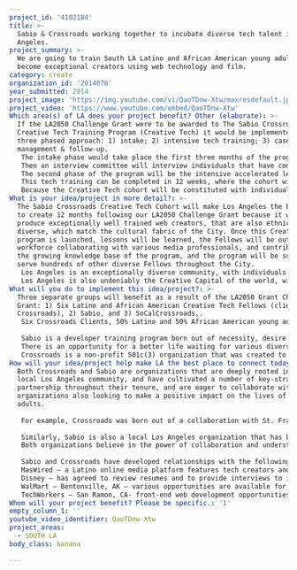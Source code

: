 ```yaml
---
project_id: '4102184'
title: >-
  Sabio & Crossroads working together to incubate diverse tech talent in Los
  Angeles.
project_summary: >-
  We are going to train South LA Latino and African American young adults to
  become exceptional creators using web technology and film.
category: create
organization_id: '2014078'
year_submitted: 2014
project_image: 'https://img.youtube.com/vi/QaoTDnw-Xtw/maxresdefault.jpg'
project_video: 'https://www.youtube.com/embed/QaoTDnw-Xtw'
Which area(s) of LA does your project benefit? Other (elaborate): >-
  If the LA2050 Challenge Grant were to be awarded to The Sabio Crossroads
  Creative Tech Training Program (Creative Tech) it would be implemented via a
  three phased approach: 1) intake; 2) intensive tech training; 3) case
  management & follow-up.
   The intake phase would take place the first three months of the program, where by Crossroads would the first market the Creative Tech programming to its current list of over 200 clients. They will be given information about the program and be given pre-work.
   Then an interview committee will interview individuals that have completed the pre-work and that attended one of the information sessions. Ten individuals will be selected to move on to the final phase of the intake phase, the hands-on pre-screen.
   The second phase of the program will be the intensive accelerated learning program, with the goal of creating innovative tech creators that represent the rich cultural fabric of Los Angeles. We will utilize an immersive and intensive learning environment to create a workforce that sets the standard for entry-level tech-media technologists. In addition, the training program will simultaneously serve to cure the current imbalance in the existing technology workforce, which suffers from a largely homogeneous make up. 
   This tech training can be completed in 12 weeks, where the cohort will meet from 8am until 6pm, Monday – Friday, with a seasoned, senior-level software architect acting as their trainer and mentor. The training will be project based, and centered on the delivery of a new media software product. The lead instructor has a proven track record of already running these types of intensive training program for the past 12 months, with a 100% job placement rate. This model of intensive training has also been successfully implemented in various parts of the country, such as San Francisco and New York City.
   Because the Creative Tech cohort will be constituted with individuals from communities plagued with violence, and may have been previously incarcerated, to ensure they receive the emotional and social support required to fully re-entry the workforce, and community at large, the fellows will be required to have weekly meetings with their case managers throughout the 12 weeks of tech training.
What is your idea/project in more detail?: >-
  The Sabio Crossroads Creative Tech Cohort will make Los Angeles the best place
  to create 12 months following our LA2050 Challenge Grant because it will
  produce exceptionally well trained web creators, that are also ethnically
  diverse, which match the cultural fabric of the City. Once this Creative Tech
  program is launched, lessons will be learned, the Fellows will be out in the
  workforce collaborating with various media professionals, and contributing to
  the growing knowledge base of the program, and the program will be scaled to
  serve hundreds of other diverse Fellows throughout the City. 
   Los Angeles is an exceptionally diverse community, with individuals from the entire world making this their home. The largest cultural group is Latino at 58%, followed by 42% Non-Hispanic Whites, approximately 11% Asian, and approximately 10% African American. 
   Los Angeles is also undeniably the Creative Capital of the world, with many exceptional large studios situated in Los Angeles County. In addition to the large formal media complex currently operating throughout the LA region, there is also a thriving independent film and creative arts community that is also creating opportunities for various type of entrepreneurial creators.
What will you do to implement this idea/project?: >-
  Three separate groups will benefit as a result of the LA2050 Grant Challenge
  Grant: 1) Six Latino and African American Creative Tech Fellows (clients of
  Crossroads), 2) Sabio, and 3) SoCalCrossroads,. 
   Six Crossroads Clients, 50% Latino and 50% African American young adults, ages 18-35, both male and female, will be selected to become Creative Tech Fellows. Each of the Fellows will receive a laptop to train months three – six, also, they will benefit from the 12 week intensive tech training, as well as the case management and the follow-on six-week professional development training offered by Sabio and Crossroads. The six Latino and African American individuals will most likely be members of the low-income community, with low-job prospects in the tech sector. Although Crossroads currently has funding resources to help their clients secure some vocational training, they do not have sufficient funding to provide technical training; therefore, but for the LA2050 Challenge Grant. Once these six individuals complete the program, they will have skills that are in high demand, not only in the creative capital of the world, but basically in any major metropolitan area. Enabling them to become transformative story-tellers and possibly tech entrepreneurs, if they so desire. Once they have the web development skills, the trajectory of their lives will be completely changed as a result of this program.
   
   Sabio is a developer training program born out of necessity, desire and hope. The necessity of bringing more women and minorities into the world of technology. A desire to see a diverse workforce that’s vibrant and innovative. And a hope to uplift the communities that suffer from the highest rates of unemployment and worst educational resources to a higher socioeconomic status through technology training.
   There is an opportunity for a better life waiting for various diverse creators in Los Angeles. An opportunity to acquire a skill set that that hiring managers and entrepreneurs are anxious to find. A chance to earn your way into a career that enjoys an unemployment rate half that of the national average. 
   Crossroads is a non-profit 501c(3) organization that was created to assist under privileged individuals who come from low-income families in violence plagued communities. Their objective is to lead them to a Healthy, Peaceful and Productive lifestyle through prevention, intervention & re-entry services.
How will your idea/project help make LA the best place to connect today? In LA2050?: >-
  Both Crossroads and Sabio are organizations that are deeply rooted in the
  local Los Angeles community, and have cultivated a number of key-strategic
  partnership throughout their tenure, and are eager to collaborate with other
  organizations also looking to make a positive impact on the lives of young
  adults. 
   
   For example, Crossroads was born out of a collaboration with St. Francis Medical Center, and their’ focus is on addressing youth and gang violence. The St. Francis Medial Center has been an instrumental partner since their inception, providing facilities, volunteers, and financial support throughout the years. 
   
   Similarly, Sabio is also a local Los Angeles organization that has benefited from various joint ventures with various organizations. For example, HubLA was one of their first collaborators, allowing Sabio to use space at a reduced rate, and also providing marketing capacity. Sabio has collaborated with other area nonprofits such as DIY Girls to host Learn To Code workshops, and local college alumni associations to do tech training. 
   Both organizations believe in the power of collaboration and understand that relationships and partnerships foster positive results and outcomes. That same approach and philosophy will be employed, and will be central, in the Creative Tech Cohort: 
   
   Sabio and Crossroads have developed relationships with the following organizations, and are ready to collaborate with them to bring additional capacity to the Creative Tech Cohort: 
   MasWired – a Latino online media platform features tech creators and innovators. This online platform needs web interns to help build and modify its online content. 
   Disney – has agreed to review resumes and to provide interviews to individuals with full-stack web development expertise.
   WalMart – Bentonville, AK – various opportunities are available for individuals that have full-stack web development expertise. They have reached-out and are interested in reviewing Sabio Fellow’s resumes to identify potential candidates to be interviewed.
   TechWorkers – San Ramon, CA- front-end web development opportunities
Whom will your project benefit? Please be specific.: '1'
empty_column_1: ''
youtube_video_identifier: QaoTDnw-Xtw
project_areas:
  - SOUTH LA
body_class: banana

---
```

